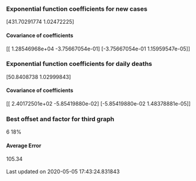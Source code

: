 <h3>Exponential function coefficients for new cases</h3>
[431.70291774   1.02472225]
<h4>Covariance of coefficients</h4>
[[ 1.28546968e+04 -3.75667054e-01]
 [-3.75667054e-01  1.15959547e-05]]
<h3>Exponential function coefficients for daily deaths</h3>
[50.8408738   1.02999843]
<h4>Covariance of coefficients</h4>
[[ 2.40172501e+02 -5.85419880e-02]
 [-5.85419880e-02  1.48378881e-05]] <br/>
<h3>Best offset and factor for third graph</h3>
6 18%
<h4>Average Error</h4>
105.34
<br /><br />Last updated on 2020-05-05 17:43:24.831843
